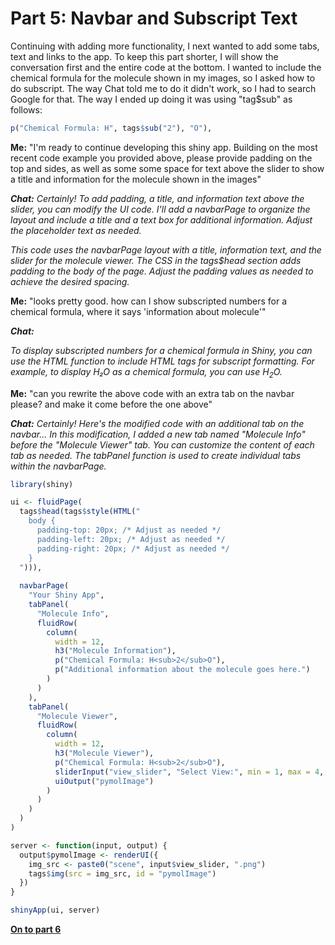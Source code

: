 # Part 5: Navbar and Subscript Text

Continuing with adding more functionality, I next wanted to add some tabs, text and links to the app. To keep this part shorter, 
I will show the conversation first and the entire code at the bottom. I wanted to include the chemical 
formula for the molecule shown in my images, so I asked how to do subscript. The way Chat told me to do it didn't work, so I had to 
search Google for that. The way I ended up doing it was using "tag$sub" as follows:

```r
p("Chemical Formula: H", tags$sub("2"), "O"),
```

**Me:**
"I'm ready to continue developing this shiny app. Building on the most recent code example you provided above, please provide 
padding on the top and sides, as well as some some space for text above the slider to show a title and information 
for the molecule shown in the images"

***Chat:***
*Certainly! To add padding, a title, and information text above the slider, you can modify the UI code. 
I'll add a navbarPage to organize the layout and include a title and a text box for additional information. 
Adjust the placeholder text as needed.*

*This code uses the navbarPage layout with a title, information text, and the slider for the molecule viewer. 
The CSS in the tags$head section adds padding to the body of the page. Adjust the padding values as needed to achieve the desired spacing.*

**Me:**
"looks pretty good. how can I show subscripted numbers for a chemical formula, where it says 'information about molecule'"

***Chat:***

*To display subscripted numbers for a chemical formula in Shiny, you can use the HTML function to include HTML tags for subscript formatting. 
For example, to display H₂O as a chemical formula, you can use H<sub>2</sub>O.*

**Me:**
"can you rewrite the above code with an extra tab on the navbar please? and make it come before the one above"

***Chat:***
*Certainly! Here's the modified code with an additional tab on the navbar... 
In this modification, I added a new tab named "Molecule Info" before the "Molecule Viewer" tab. You can customize 
the content of each tab as needed. The tabPanel function is used to create individual tabs within the navbarPage.*

```r
library(shiny)

ui <- fluidPage(
  tags$head(tags$style(HTML("
    body {
      padding-top: 20px; /* Adjust as needed */
      padding-left: 20px; /* Adjust as needed */
      padding-right: 20px; /* Adjust as needed */
    }
  "))),
  
  navbarPage(
    "Your Shiny App",
    tabPanel(
      "Molecule Info",
      fluidRow(
        column(
          width = 12,
          h3("Molecule Information"),
          p("Chemical Formula: H<sub>2</sub>O"),
          p("Additional information about the molecule goes here.")
        )
      )
    ),
    tabPanel(
      "Molecule Viewer",
      fluidRow(
        column(
          width = 12,
          h3("Molecule Viewer"),
          p("Chemical Formula: H<sub>2</sub>O"),
          sliderInput("view_slider", "Select View:", min = 1, max = 4, value = 1),
          uiOutput("pymolImage")
        )
      )
    )
  )
)

server <- function(input, output) {
  output$pymolImage <- renderUI({
    img_src <- paste0("scene", input$view_slider, ".png")
    tags$img(src = img_src, id = "pymolImage")
  })
}

shinyApp(ui, server)
```

**[On to part 6](pymolshiny6.md)**
